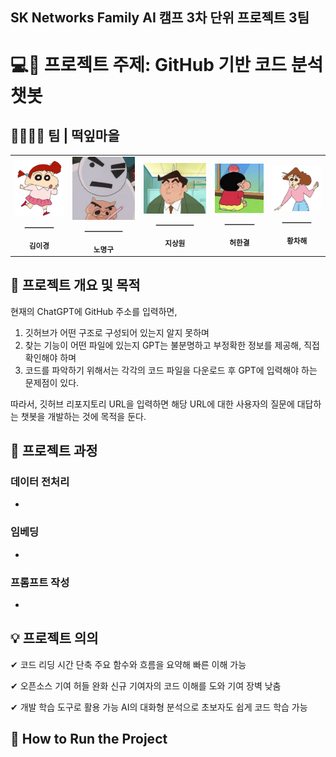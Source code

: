 ## SK Networks Family AI 캠프 3차 단위 프로젝트 3팀

# 💻🤖 프로젝트 주제: GitHub 기반 코드 분석 챗봇

## 👨‍👩‍👧‍👦 팀 | 떡잎마을

<table>
  <tr>
    <td align="center">
      <img src="img/유리.PNG" width="100"><br />
      <hr style="width:60%; border: 0.5px solid lightgray;" />
      <sub><b>김이경</b></sub>
    </td>
    <td align="center">
      <img src="img/스노우맨.PNG" width="130"><br />
      <hr style="width:60%; border: 0.5px solid lightgray;" />
      <sub><b>노명구</b></sub>
    </td>
    <td align="center">
      <img src="img/고뭉치.PNG" width="130"><br />
      <hr style="width:60%; border: 0.5px solid lightgray;" />
      <sub><b>지상원</b></sub>
    </td>
    <td align="center">
      <img src="img/짱구.PNG" width="100"><br />
      <hr style="width:60%; border: 0.5px solid lightgray;" />
      <sub><b>허한결</b></sub>
    </td>
    <td align="center">
      <img src="img/봉미선.PNG" width="100"><br />
      <hr style="width:60%; border: 0.5px solid lightgray;" />
      <sub><b>황차해</b></sub>
    </td>
  </tr>
</table>

  
## 📌 프로젝트 개요 및 목적
현재의 ChatGPT에 GitHub 주소를 입력하면,
1. 깃허브가 어떤 구조로 구성되어 있는지 알지 못하며
2. 찾는 기능이 어떤 파일에 있는지 GPT는 불분명하고 부정확한 정보를 제공해, 직접 확인해야 하며
3. 코드를 파악하기 위해서는 각각의 코드 파일을 다운로드 후 GPT에 입력해야 하는 문제점이 있다.

따라서, 깃허브 리포지토리 URL을 입력하면 해당 URL에 대한 사용자의 질문에 대답하는 챗봇을 개발하는 것에 목적을 둔다.



## 📅 프로젝트 과정
### 데이터 전처리
- ~~~~~

### 임베딩
- ~~~~~

### 프롬프트 작성
- ~~~~~

## 💡 프로젝트 의의

✔ 코드 리딩 시간 단축
주요 함수와 흐름을 요약해 빠른 이해 가능

✔ 오픈소스 기여 허들 완화
신규 기여자의 코드 이해를 도와 기여 장벽 낮춤

✔ 개발 학습 도구로 활용 가능
AI의 대화형 분석으로 초보자도 쉽게 코드 학습 가능

## 🚀 How to Run the Project
~~~~~~ (링크)
